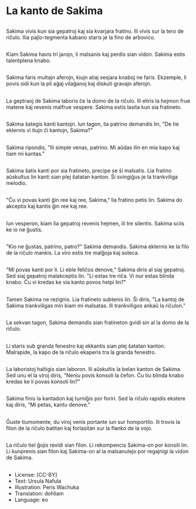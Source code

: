 # La kanto de Sakima

##
Sakima vivis kun sia gepatroj kaj sia kvarjara fratino. Ili vivis sur la tero de riĉulo. Ilia pajlo-tegmenta kabano staris je la fino de arbovico.

##
Kiam Sakima havis tri jarojn, li malsanis kaj perdis sian vidon. Sakima estis talentplena knabo.

##
Sakima faris multajn aferojn, kiujn aliaj sesjara knaboj ne faris. Ekzemple, li povis sidi kun la pli aĝaj vilaĝanoj kaj diskuti gravajn aferojn.

##
La geptraoj de Sakima laboris ĉe la domo de la riĉulo. Ili eliris la hejmon frue matene kaj revenis malfrue vespere. Sakima estis lasita kun sia fratineto.

##
Sakima ŝategis kanti kantojn. Iun tagon, lia patrino demandis lin, "De tie eklernis vi tiujn ĉi kantojn, Sakima?"

##
Sakima ripondis, "Ili simple venas, patrino. Mi aŭdas ilin en mia kapo kaj tiam mi kantas."

##
Sakima ŝatis kanti por sia fratineto, precipe se ŝi malsatis. Lia fratino aŭskultus lin kanti sian plej ŝatatan kanton. Ŝi svingiĝus je la trankviliga melodio.

##
"Ĉu vi povas kanti ĝin ree kaj ree, Sakima," lia fratino petis lin. Sakima do akceptis kaj kantis ĝin ree kaj ree.

##
Iun vesperon, kiam lia gepatroj revenis hejmen, ili tre silentis. Sakima sciis ke io ne ĝustis.

##
"Kio ne ĝustas, patrino, patro?" Sakima demandis. Sakima eklernis ke la filo de la riĉulo mankis. La viro estis tre malĝoja kaj soleca.

##
"Mi povas kanti por li. Li eble feliĉos denove," Sakima diris al siaj gepatroj. Sed siaj gepatroj malakceptis lin. "Li estas tre riĉa. Vi nur estas blinda knabo. Ĉu vi kredas ke via kanto povos helpi lin?"

##
Tamen Sakima ne rezignis. Lia fratineto subtenis lin. Ŝi diris, "La kantoj de Sakima trankviligas min kiam mi malsatas. Ili trankviligos ankaŭ la riĉulon."

##
La sekvan tagon, Sakima demandis sian fratineton gvidi sin al la domo de la riĉulo.

##
Li staris sub granda fenestro kaj ekkantis sian plej ŝatatan kanton. Malrapide, la kapo de la riĉulo ekaperis tra la granda fenestro.

##
La laboristoj haltigis sian laboron. Ili aŭskultis la belan kanton de Sakima. Sed unu el la viroj diris, "Neniu povis konsoli la ĉefon. Ĉu tiu blinda knabo kredas ke li povas konsoli lin?"

##
Sakima finis la kantadon kaj turniĝis por foriri. Sed la riĉulo rapidis ekstere kaj diris, "Mi petas, kantu denove."

##
Ĝuste tiumomente, du viroj venis portante iun sur homportilo. Ili trovis la filon de la riĉulo batitan kaj forlasitan sur la flanko de la vojo.

##
La riĉulo tiel ĝojis revidi sian filon. Li rekompencis Sakima-on por konsili lin. Li kunprenis sian filon kaj Sakima-on al la malsanulejo por regajnigi la vidon de Sakima.

##
* License: [CC-BY]
* Text: Ursula Nafula
* Illustration: Peris Wachuka
* Translation: dohliam
* Language: eo
